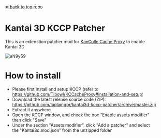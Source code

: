 [⬅️ back to top repo](https://github.com/laplamgor/kantai3d)

# Kantai 3D KCCP Patcher
This is an extenstion patcher mod for [KanColle Cache Proxy](https://github.com/Tibowl/KCCacheProxy) to enable Kantai 3D

![aN9y59](https://user-images.githubusercontent.com/11514317/97005328-de98ac00-1570-11eb-8ce1-35461f92fbe2.gif)



# How to install
* Please first install and setup KCCP (refer to https://github.com/Tibowl/KCCacheProxy#installation-and-setup)
* Download the latest release source code (ZIP): https://github.com/laplamgor/kantai3d-kccp-patcher/archive/master.zip
* Extract it anywhere
* Open the KCCP window, and check the box "Enable assets modifier" then click "Save"
* Under the section "Assets modifier", click "Add a patcher" and select the "Kantai3d.mod.json" from the unzipped folder

